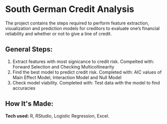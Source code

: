 # South German Credit Analysis
The project contains the steps required to perform feature extraction, visualization and prediction models for creditors to evaluate one’s financial reliability
and whether or not to give a line of credit. 

## General Steps:
 1. Extract features with most signicance to credit risk. Compelted with: Forward Selection and Checking Multicollinearity
 2. Find the best model to predict credit risk. Completed with: AIC values of Main Effect Model, Interaction Model and Null Model
 3. Check model viability. Completed with: Test data with the model to find accuracies

## How It's Made:

**Tech used:** R, RStudio, Logistic Regression, Excel.
